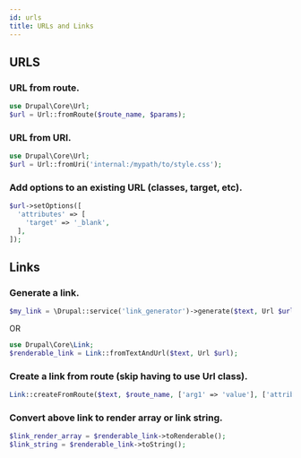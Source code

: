```yaml
---
id: urls
title: URLs and Links
---
```


## URLS
### URL from route.
``` php
use Drupal\Core\Url;
$url = Url::fromRoute($route_name, $params);
```

### URL from URI.
``` php
use Drupal\Core\Url;
$url = Url::fromUri('internal:/mypath/to/style.css');
```

### Add options to an existing URL (classes, target, etc).
``` php
$url->setOptions([
  'attributes' => [
    'target' => '_blank',
  ],
]);
```

## Links
### Generate a link.
``` php
$my_link = \Drupal::service('link_generator')->generate($text, Url $url);
```
OR
``` php
use Drupal\Core\Link;
$renderable_link = Link::fromTextAndUrl($text, Url $url);
```

### Create a link from route (skip having to use Url class).
``` php
Link::createFromRoute($text, $route_name, ['arg1' => 'value'], ['attributes' => ['class' => 'use-ajax']]);
```

### Convert above link to render array or link string.
``` php
$link_render_array = $renderable_link->toRenderable();
$link_string = $renderable_link->toString();
```